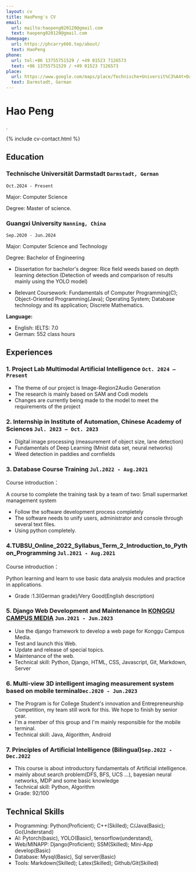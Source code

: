 ```yaml
---
layout: cv
title: HaoPeng's CV
email:
  url: mailto:haopeng020120@gmail.com
  text: haopeng020120@gmail.com
homepage:
  url: https://phcarry666.top/about/
  text: HaoPeng
phone: 
  url: tel:+86 13755751529 / +49 01523 7126573
  text: +86 13755751529 / +49 01523 7126573
place:
  url: https://www.google.com/maps/place/Technische+Universit%C3%A4t+Darmstadt/@49.8761906,8.653331,17z/data=!4m10!1m2!2m1!1sTechnische+Universit%C3%A4t+Darmstadt!3m6!1s0x47bd7066cfce2d0f:0x182bdbcff1a231f0!8m2!3d49.8775113!4d8.6554484!15sCiFUZWNobmlzY2hlIFVuaXZlcnNpdMOkdCBEYXJtc3RhZHSSAQp1bml2ZXJzaXR54AEA!16s%2Fg%2F11flvwt8sc?entry=ttu&g_ep=EgoyMDI0MTAxNi4wIKXMDSoASAFQAw%3D%3D
  text: Darmstadt, German
---
```


# Hao Peng
.

<!--
include contact information from the front matter
Supported arguments:
    - homepage: url, text
        - phone
        - email
            -->

{% include cv-contact.html %}

## Education

### **Technische Universität Darmstadt  `Darmstadt, German`**

```
Oct.2024 - Present
```
Major: Computer Science

Degree: Master of science. 





### **Guangxi University  `Nanning, China`**

```
Sep.2020 - Jun.2024
```
Major: Computer Science and Technology 

Degree: Bachelor of Engineering

* Dissertation for bachelor's degree:  Rice field weeds based on depth learning detection (Detection of weeds and comparison of results mainly using the YOLO model)

* Relevant Coursework:  Fundamentals of Computer Programming(C); Object-Oriented Programming(Java); Operating System; Database technology and its application; Discrete Mathematics.

  

**Language:**

- English: IELTS: 7.0
- German: 552 class hours

## Experiences

### **1. Project Lab Multimodal Artificial Intelligence  `Oct. 2024 – Present`**
* The theme of our project is Image-Region2Audio Generation
* The research is mainly based on SAM and Codi models
* Changes are currently being made to the model to meet the requirements of the project

### **2. Internship in Institute of Automation, Chinese Academy of Sciences  `Jul. 2023 – Oct. 2023`**
* Digital image processing (measurement of object size, lane detection)
* Fundamentals of Deep Learning (Mnist data set, neural networks)
* Weed detection in paddies and cornfields

### **3. Database Course Training  `Jul.2022 - Aug.2021`**

Course introduction：

A course to complete the training task by a team of two: Small supermarket management system

- Follow the software development process completely
- The software needs to unify users, administrator and console through several text files.
- Using python completely.

### **4.TUBSU_Online_2022_Syllabus_Term_2_Introduction_to_Python_Programming `Jul.2021 - Aug.2021 `**

Course introduction：

Python learning and learn to use basic data analysis modules and practice in applications.

- Grade :1.3(German grade)/Very Good(English description)



### **5.  Django Web Development and Maintenance In [KONGGU CAMPUS MEDIA](https://konggu.gxu.edu.cn/) `Jun.2021 - Jun.2023 `**

- Use the django framework to develop a web page for Konggu Campus Media.
- Test and launch this Web.
- Update and release of special topics.
- Maintenance of the web.
- Technical skill: Python, Django, HTML, CSS, Javascript, Git, Markdown, Server

### **6. Multi-view 3D intelligent imaging measurement system based on mobile terminal`Dec.2020 - Jun.2023 `**

- The Program is for College Student's innovation and Entrepreneurship Competition, my team still work for this. We hope to finish by senior year. 
- I'm a member of this group and I'm mainly responsible for the mobile terminal.
- Technical skill: Java, Algorithm, Android

### **7. Principles of Artificial Intelligence (Bilingual)`Sep.2022 - Dec.2022 `**

- This course is about introductory fundamentals of Artificial intelligence.
- mainly about search problem(DFS, BFS, UCS …), bayesian neural networks, MDP and some basic knowledge
- Technical skill: Python, Algorithm
- Grade: 92/100

## Technical Skills

- Programming: Python(Proficient); C++(Skilled); C/Java(Basic); Go(Understand)
- AI: Pytorch(basic), YOLO(Basic), tensorflow(understand),
- Web/MINAPP: Django(Proficient); SSM(Skilled); Mini-App develop(Basic)
- Database: Mysql(Basic), Sql server(Basic)
- Tools: Markdown(Skilled); Latex(Skilled); Github/Git(Skilled)

<!-- ### Footer

Last updated: 2024.10.10 -->